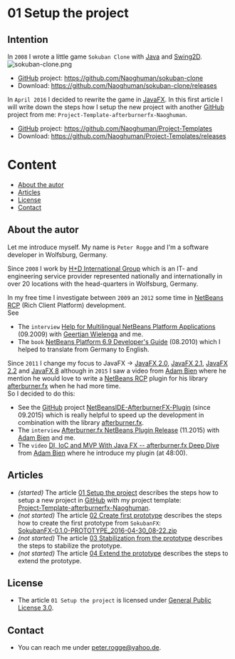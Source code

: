 01 Setup the project
===



Intention
---

In `2008` I wrote a little game `Sokuban Clone` with [Java] and [Swing2D].
![sokuban-clone.png][sokuban-clone]
* [GitHub] project: https://github.com/Naoghuman/sokuban-clone  
* Download: https://github.com/Naoghuman/sokuban-clone/releases

In `April 2016` I decided to rewrite the game in [JavaFX].
In this first article I will write down the steps how I setup the new project with 
another [GitHub] project from me: `Project-Template-afterburnerfx-Naoghuman`.
* [GitHub] project: https://github.com/Naoghuman/Project-Templates
* Download: https://github.com/Naoghuman/Project-Templates/releases



Content
===

* [About the autor](#Autor)
* [Articles](#Articles)
* [License](#License)
* [Contact](#Contact)



About the autor<a name="Autor" />
---

Let me introduce myself. My name is `Peter Rogge` and I'm a software developer 
in Wolfsburg, Germany.

Since `2008` I work by [H+D International Group] which is an IT- and engineering 
service provider represented nationally and internationally in over 20 locations 
with the head-quarters in Wolfsburg, Germany.


In my free time I investigate between `2009` an `2012` some time in [NetBeans RCP] (Rich 
Client Platform) development.  
See  
* The `interview` [Help for Multilingual NetBeans Platform Applications] (09.2009) with 
  [Geertjan Wielenga] and me.
* The `book` [NetBeans Platform 6.9 Developer's Guide] (08.2010) which I helped to 
  translate from Germany to English.

Since `2011` I change my focus to JavaFX -> [JavaFX 2.0], [JavaFX 2.1], [JavaFX 2.2] and 
[JavaFX 8] although in `2015` I saw a video from [Adam Bien] where he mention he would love 
to write a [NetBeans RCP] plugin for his library [afterburner.fx] when he had more time.  
So I decided to do this:
* See the [GitHub] project [NetBeansIDE-AfterburnerFX-Plugin] (since 09.2015) which is 
  really helpful to speed up the development in combination with the library [afterburner.fx].
* The `interview` [Afterburner.fx NetBeans Plugin Release] (11.2015) with [Adam Bien] and me.
* The `video` [DI, IoC and MVP With Java FX -- afterburner.fx Deep Dive] from [Adam Bien] 
  where he introduce my plugin (at 48:00).



Articles<a name="Articles" />
---

* _(started)_ The article [01 Setup the project] describes the steps how to setup a new project in 
  [GitHub] with my project template:  
  [Project-Template-afterburnerfx-Naoghuman].
* _(not started)_ The article [02 Create first prototype] describes the steps how to create the first 
  prototype from `SokubanFX`:  
  [SokubanFX-0.1.0-PROTOTYPE_2016-04-30_08-22.zip]
* _(not started)_ The article [03 Stabilization from the prototype] describes the steps to stabilize 
  the prototype.
* _(not started)_ The article [04 Extend the prototype] describes the steps to extend the prototype.



License<a name="License" />
---

* The article `01 Setup the project` is licensed under [General Public License 3.0].



Contact<a name="Contact" />
---

* You can reach me under <peter.rogge@yahoo.de>.



[//]: # (Images)
[sokuban-clone]:https://cloud.githubusercontent.com/assets/8161815/12365174/72d57abc-bbd3-11e5-84d8-80c5d647b897.png



[//]: # (Links)
[01 Setup the project]:01_Setup-the-project.md
[02 Create first prototype]:02_Create-first-prototype.md
[03 Stabilization from the prototype]:03_Stabilization-from-the-prototype.md
[04 Extend the prototype]:04_Extend-the-prototype.md
[Adam Bien]:http://www.adam-bien.com/roller/abien/
[Afterburner.fx NetBeans Plugin Release]:http://www.adam-bien.com/roller/abien/entry/afterburner_fx_netbeans_plugin_release
[afterburner.fx]:https://github.com/AdamBien/afterburner.fx
[DI, IoC and MVP With Java FX -- afterburner.fx Deep Dive]:https://www.youtube.com/watch?v=WsV7kSSSOGs
[General Public License 3.0]:http://www.gnu.org/licenses/gpl-3.0.en.html
[Geertjan Wielenga]:https://blogs.oracle.com/geertjan/entry/welcome_to_me
[GitHub]:https://github.com/
[Help for Multilingual NetBeans Platform Applications]:https://dzone.com/articles/multilingual-netbeans-platform-applications
[H+D International Group]:https://www.hud.de/en/
[Java]:https://en.wikipedia.org/wiki/Java_%28programming_language%29
[JavaFX 2.0]:https://en.wikipedia.org/wiki/JavaFX#JavaFX_2.0
[JavaFX 2.1]:https://en.wikipedia.org/wiki/JavaFX#JavaFX_2.1
[JavaFX 2.2]:https://en.wikipedia.org/wiki/JavaFX#JavaFX_2.2
[JavaFX 8]:https://en.wikipedia.org/wiki/JavaFX#JavaFX_8
[JavaFX]:http://docs.oracle.com/javase/8/javase-clienttechnologies.htm
[NetBeans Platform 6.9 Developer's Guide]:https://www.packtpub.com/application-development/netbeans-platform-69-developers-guide
[NetBeans RCP]:https://netbeans.org/kb/trails/platform.html
[NetBeansIDE-AfterburnerFX-Plugin]:https://github.com/Naoghuman/NetBeansIDE-AfterburnerFX-Plugin
[Project-Template-afterburnerfx-Naoghuman]:https://github.com/Naoghuman/Project-Templates/tree/master/Project-Template-afterburnerfx-Naoghuman
[SokubanFX-0.1.0-PROTOTYPE_2016-04-30_08-22.zip]:https://github.com/Naoghuman/SokubanFX/releases/tag/v0.1.0
[Swing2D]:https://docs.oracle.com/javase/tutorial/2d/
